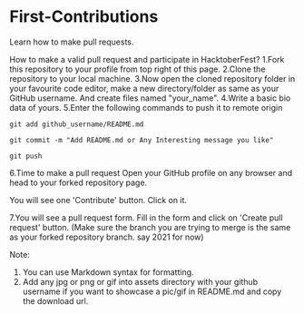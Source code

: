 # First-Contributions
Learn how to make pull requests.

How to make a valid pull request and participate in HacktoberFest?
1.Fork this repository to your profile from top right of this page.
2.Clone the repository to your local machine.
3.Now open the cloned repository folder in your favourite code editor, make a new directory/folder as same as your GitHub username. And create files named "your_name".
4.Write a basic bio data of yours. 
5.Enter the following commands to push it to remote origin
```
git add github_username/README.md

git commit -m "Add README.md or Any Interesting message you like"

git push
```
6.Time to make a pull request
Open your GitHub profile on any browser and head to your forked repository page.

You will see one 'Contribute' button. Click on it.

7.You will see a pull request form. Fill in the form and click on 'Create pull request' button. (Make sure the branch you are trying to merge is the same as your forked repository branch. say 2021 for now)

Note:
1. You can use Markdown syntax for formatting.
2. Add any jpg or png or gif into assets directory with your github username if you want to showcase a pic/gif in README.md and copy the download url.



